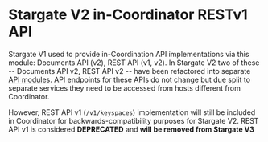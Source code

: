 # Stargate V2 in-Coordinator RESTv1 API

Stargate V1 used to provide in-Coordination API implementations via this module: Documents API (v2), REST API (v1, v2).
In Stargate V2 two of these -- Documents API v2, REST API v2 -- have been refactored into separate [API modules](https://github.com/stargate/stargate/tree/main/apis).
API endpoints for these APIs do not change but due split to separate services they need to be accessed from hosts different from Coordinator.

However, REST API v1 (`/v1/keyspaces`) implementation will still be included in Coordinator for backwards-compatibility purposes for Stargate V2.
REST API v1 is considered **DEPRECATED** and **will be removed from Stargate V3**
